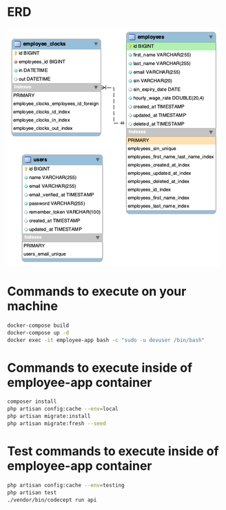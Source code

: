 # ERD

![](eer.png)

# Commands to execute on your machine

```sh
docker-compose build
docker-compose up -d
docker exec -it employee-app bash -c "sudo -u devuser /bin/bash"
```

# Commands to execute inside of employee-app container

```sh
composer install
php artisan config:cache --env=local
php artisan migrate:install
php artisan migrate:fresh --seed
```

# Test commands to execute inside of employee-app container

```sh
php artisan config:cache --env=testing
php artisan test
./vendor/bin/codecept run api
```
